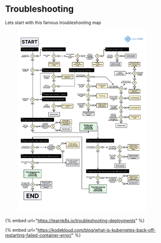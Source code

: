 # Troubleshooting

Lets start with this famous troubleshooting map

<figure><img src="../../.gitbook/assets/image (258).png" alt=""><figcaption></figcaption></figure>

{% embed url="https://learnk8s.io/troubleshooting-deployments" %}

{% embed url="https://kodekloud.com/blog/what-is-kubernetes-back-off-restarting-failed-container-error/" %}
